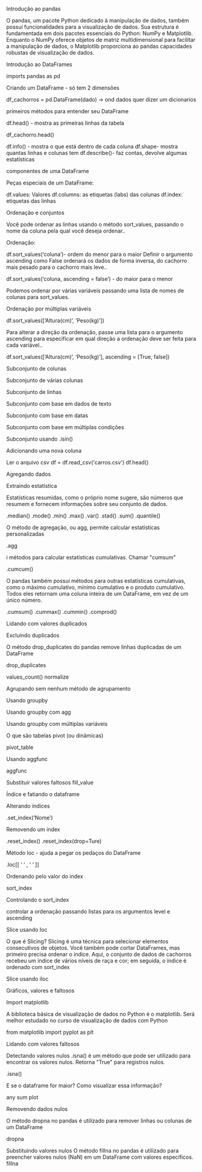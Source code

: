 
Introdução ao pandas 

O pandas, um pacote Python dedicado à manipulação de dados, também possuí funcionalidades para a visualização de dados. Sua estrutura é fundamentada em dois pacotes essenciais do Python: NumPy e Matplotlib. Enquanto o NumPy oferece objetos de matriz multidimensional para facilitar a manipulação de dados, o Matplotlib proporciona ao pandas capacidades robustas de visualização de dados.


Introdução ao DataFrames

imports pandas as pd

Criando um DataFrame - só tem 2 dimensões

df_cachorros = pd.DataFrame(dado) -> ond dados quer dizer um dicionarios 

primeiros métodos para entender seu DataFrame

df.head() - mostra as primeiras linhas da tabela

df_cachorro.head()

df.info() - mostra o que está dentro de cada coluna
df.shape- mostra quantas linhas e colunas tem
df.describe()- faz contas, devolve algumas estatísticas

componentes de uma DataFrame

Peças especiais de um DataFrame:

df.values: Valores
df.columns: as etiquetas (labs) das colunas
df.index: etiquetas das linhas

Ordenação e conjuntos

Você pode ordenar as linhas usando o método sort_values, passando o nome da coluna pela qual você deseja ordenar..

Ordenação:

df.sort_values(‘coluna’)- ordem do menor para o maior
Definir o argumento ascending como False ordenará os dados de forma inversa, do cachorro mais pesado para o cachorro mais leve..


df.sort_values(‘coluna, ascending = false’) - do maior para o menor


Podemos ordenar por várias variáveis passando uma lista de nomes de colunas para sort_values. 

Ordenação por múltiplas variáveis 

df.sort_values([‘Altura(cm)’, ‘Peso(kg)’])

Para alterar a direção da ordenação, passe uma lista para o argumento ascending para especificar em qual direção a ordenação deve ser feita para cada variável..

df.sort_values([‘Altura(cm)’, ‘Peso(kg)’],  ascending = [True, false])


Subconjunto de colunas

Subconjunto de várias colunas

Subconjunto de linhas

Subconjunto com base em dados de texto

Subconjunto com base em datas 

Subconjunto com base em múltiplas condições

Subconjunto usando .isin()

Adicionando uma nova coluna

Ler o arquivo csv
df = df.read_csv('carros.csv')
df.head()

Agregando dados



Extraindo estatística

Estatísticas resumidas, como o próprio nome sugere, são números que resumem e fornecem informações sobre seu conjunto de dados.

.median()
.mode()
.min()
.max()
.var()
.stad()
.sum()
.quantile()

O método de agregação, ou agg, permite calcular estatísticas personalizadas

.agg

i métodos para calcular estatísticas cumulativas. Chamar "cumsum" 

.cumcum()

O pandas também possui métodos para outras estatísticas cumulativas, como o máximo cumulativo, mínimo cumulativo e o produto cumulativo. Todos eles retornam uma coluna inteira de um DataFrame, em vez de um único número. 

.cumsum()
.cummax()
.cummin()
.comprod()


Lidando com valores duplicados

Excluindo duplicados

O método drop_duplicates do pandas remove linhas duplicadas de um DataFrame

drop_duplicates 


values_count()
normalize

Agrupando sem nenhum método de agrupamento

Usando groupby

Usando groupby com agg

Usando groupby com múltiplas variáveis

O que são tabelas pivot (ou dinâmicas)

pivot_table

Usando aggfunc

aggfunc

Substituir valores faltosos 
 fill_value


Índice e fatiando o dataframe

Alterando índices

.set_index(‘Nome’)

Removendo um index 

.reset_index()
.reset_index(drop=Ture)

Método loc - ajuda a pegar os pedaços do DataFrame

.loc[[ ‘ ‘ , ‘ ‘  ]]


Ordenando pelo valor do index

sort_index

Controlando o sort_index 

controlar a ordenação passando listas para os argumentos level e ascending

Slice usando Ioc 

O que é Slicing? Slicing é uma técnica para selecionar elementos consecutivos de objetos. Você também pode cortar DataFrames, mas primeiro precisa ordenar o índice. Aqui, o conjunto de dados de cachorros recebeu um índice de vários níveis de raça e cor; em seguida, o índice é ordenado com sort_index

Slice usando iloc


Gráficos, valores e faltosos 

Import matplotlib

A biblioteca básica de visualização de dados no Python é o matplotlib. Será melhor estudado no curso de visualização de dados com Python

from matplotlib import pyplot as plt

Lidando com valores faltosos 

Detectando valores nulos .isna() é um método que pode ser utilizado para encontrar os valores nulos. Retorna "True" para registros nulos. 

.isna()

E se o dataframe for maior? Como visualizar essa informação?

any
sum
plot

Removendo dados nulos 

O método dropna no pandas é utilizado para remover linhas ou colunas de um DataFrame 

 dropna

Substituindo valores nulos
 O método fillna no pandas é utilizado para preencher valores nulos (NaN) em um DataFrame com valores específicos. 
fillna


